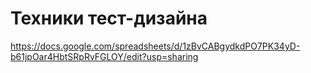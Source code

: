 # **Техники тест-дизайна**
<https://docs.google.com/spreadsheets/d/1zBvCABgydkdPO7PK34yD-b61jpOar4HbtSRpRvFGLOY/edit?usp=sharing>
